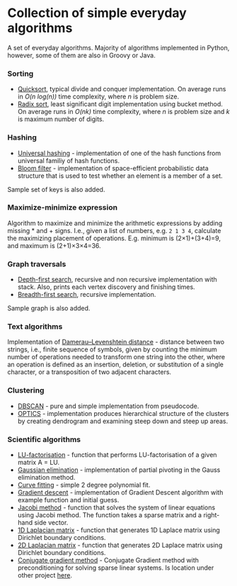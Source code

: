 # Collection of simple everyday algorithms
A set of everyday algorithms. Majority of algorithms implemented in Python, however, some of them are also in Groovy or Java.

### Sorting
- [Quicksort](https://en.wikipedia.org/wiki/Quicksort), typical divide and conquer implementation. On average runs in *O(n log(n))* time complexity, where *n* is problem size.
- [Radix sort](https://en.wikipedia.org/wiki/Radix_sort), least significant digit implementation using bucket method. On average runs in *O(nk)* time complexity, where *n* is problem size and *k* is maximum number of digits.

### Hashing
- [Universal hashing](https://en.wikipedia.org/wiki/Universal_hashing) - implementation of one of the hash functions from universal	familiy of hash functions.
- [Bloom filter](https://en.wikipedia.org/wiki/Bloom_filter) - implementation of space-efficient probabilistic data structure that is used to test whether an element is a member of a set.

Sample set of keys is also added.

### Maximize-minimize expression
Algorithm to maximize and minimize the arithmetic expressions by adding missing * and + signs. I.e., given a list of numbers, e.g. `2 1 3 4`, calculate the maximizing placement of operations. E.g. minimum is (2&#215;1)+(3+4)=9, and maximum is (2+1)&#215;3&#215;4=36.

### Graph traversals
- [Depth-first search](https://en.wikipedia.org/wiki/Depth-first_search), recursive and non recursive implementation with stack. Also, prints each vertex discovery and finishing times.
- [Breadth-first search](https://en.wikipedia.org/wiki/Breadth-first_search), recursive implementation.

Sample graph is also added.

### Text algorithms
Implementation of [Damerau–Levenshtein distance](https://en.wikipedia.org/wiki/Damerau%E2%80%93Levenshtein_distance) - distance between two strings, i.e., finite sequence of symbols, given by counting the minimum number of operations needed to transform one string into the other, where an operation is defined as an insertion, deletion, or substitution of a single character, or a transposition of two adjacent characters.

### Clustering
- [DBSCAN](https://en.wikipedia.org/wiki/DBSCAN) - pure and simple implementation from pseudocode.
- [OPTICS](https://en.wikipedia.org/wiki/OPTICS_algorithm) - implementation produces hierarchical structure of the clusters by creating dendrogram and examining steep down and steep up areas.

### Scientific algorithms
- [LU-factorisation](https://en.wikipedia.org/wiki/LU_decomposition) - function that performs LU-factorisation of a given matrix A = LU.
- [Gaussian elimination](https://en.wikipedia.org/wiki/Gaussian_elimination) - implementation of partial pivoting in the Gauss elimination method.
- [Curve fitting](https://en.wikipedia.org/wiki/Curve_fitting) - simple 2 degree polynomial fit.
- [Gradient descent](https://en.wikipedia.org/wiki/Gradient_descent) - implementation of Gradient Descent algorithm with example function and initial guess.
- [Jacobi method](https://en.wikipedia.org/wiki/Jacobi_method) - function that solves the system of linear equations using Jacobi method. The function takes a sparse matrix and a right-hand side vector.
- [1D Laplacian matrix](https://en.wikipedia.org/wiki/Laplacian_matrix) - function that generates 1D Laplace matrix using Dirichlet boundary conditions.
- [2D Laplacian matrix](https://en.wikipedia.org/wiki/Laplacian_matrix) - function that generates 2D Laplace matrix using Dirichlet boundary conditions.
- [Conjugate gradient method](https://en.wikipedia.org/wiki/Conjugate_gradient_method) - Conjugate Gradient method with preconditioning for solving sparse linear systems. Is location under other project [here](https://github.com/timasjov/2d-wave-equation/blob/master/cg.py).


